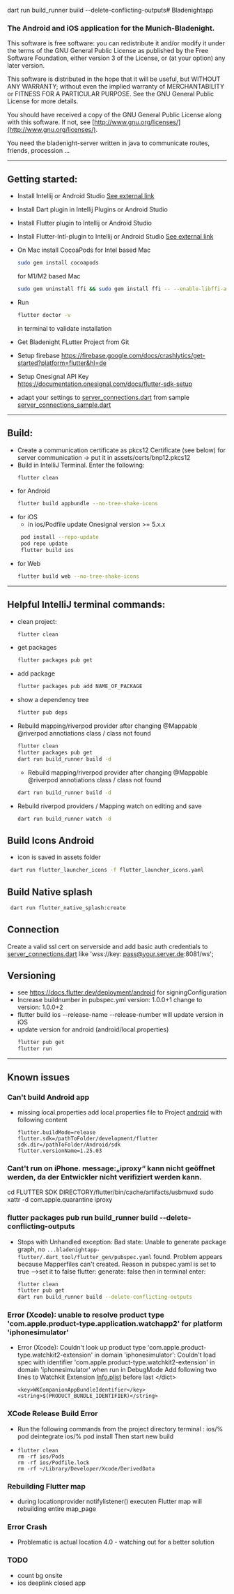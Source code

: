 dart run build_runner build --delete-conflicting-outputs# Bladenightapp

### The Android and iOS application for the Munich-Bladenight.

This software is free software: you can redistribute it and/or modify it under the terms of the GNU General Public
License as published by
the Free Software Foundation, either version 3 of the License, or (at your option) any later version.

This software is distributed in the hope that it will be useful, but WITHOUT ANY WARRANTY; without even the implied
warranty of
MERCHANTABILITY or FITNESS FOR A PARTICULAR PURPOSE. See the GNU General Public License for more details.

You should have received a copy of the GNU General Public License along with this software. If not,
see [http://www.gnu.org/licenses/](http://www.gnu.org/licenses/).

You need the bladenight-server written in java to communicate routes, friends, procession ...

---

## Getting started:

* Install Intellij or Android Studio <a href="https://docs.flutter.dev/development/tools/android-studio">See external
  link</a>
* Install Dart plugin in Intellij Plugins or Android Studio
* Install Flutter plugin to Intellij or Android Studio
* Install Flutter-Intl-plugin to Intellij or Android
  Studio <a href="https://plugins.jetbrains.com/plugin/13666-flutter-intl/versions">See external link</a>
* On Mac install CocoaPods
  for Intel based Mac

  ```bash
  sudo gem install cocoapods
  ```

  for M1/M2 based Mac

  ```bash
  sudo gem uninstall ffi && sudo gem install ffi -- --enable-libffi-alloc
  ```
* Run

  ```bash
  flutter doctor -v
  ```

  in terminal to validate installation
* Get Bladenight FLutter Project from Git
* Setup firebase https://firebase.google.com/docs/crashlytics/get-started?platform=flutter&hl=de
* Setup Onesignal API Key https://documentation.onesignal.com/docs/flutter-sdk-setup
* adapt your settings to [server_connections.dart](lib%2Fapp_settings%2Fserver_connections.dart) from
  sample [server_connections_sample.dart](lib%2Fapp_settings%2Fserver_connections_sample.dart)

---

## Build:

* Create a communication certificate as pkcs12 Certificate (see below) for server communication
  → put it in
  assets/certs/bnp12.pkcs12
* Build in IntelliJ Terminal. Enter the following:
  ```bash
  flutter clean
  ```
* for Android
  ```bash
  flutter build appbundle --no-tree-shake-icons
  ```
* for iOS
    * in ios/Podfile update Onesignal version >= 5.x.x
  ```bash
   pod install --repo-update
   pod repo update
   flutter build ios
  ```
* for Web
  ```bash
  flutter build web --no-tree-shake-icons
  ```

---

## Helpful IntelliJ terminal commands:

* clean project:

  ```bash
  flutter clean
  ```
* get packages

  ```bash
  flutter packages pub get
  ```
* add package

  ```bash
  flutter packages pub add NAME_OF_PACKAGE
  ```
* show a dependency tree

  ```bash
  flutter pub deps
  ```
* Rebuild mapping/riverpod provider after changing @Mappable @riverpod annotiations class / class not found

  ```bash
  flutter clean
  flutter packages pub get
  dart run build_runner build -d
  ```
    * Rebuild mapping/riverpod provider after changing @Mappable @riverpod annotiations class / class not found

  ```bash
  dart run build_runner build -d
  ```  

* Rebuild riverpod providers / Mapping watch on editing and save

  ```bash
  dart run build_runner watch -d
  ```  

## Build Icons Android

* icon is saved in assets folder

 ```bash
  dart run flutter_launcher_icons -f flutter_launcher_icons.yaml
 ``` 

## Build Native splash

 ```bash
  dart run flutter_native_splash:create
 ```

## Connection

Create a valid ssl cert on serverside and
add basic auth credentials to [server_connections.dart](lib%2Fapp_settings%2Fserver_connections.dart) like 'wss://key:
pass@your.server.de:8081/ws';

## Versioning

* see https://docs.flutter.dev/deployment/android for signingConfiguration
* Increase buildnumber in pubspec.yml version: 1.0.0+1 change to version: 1.0.0+2
* flutter build ios --release-name --release-number will update version in iOS
* update version for android (android/local.properties)
  ```bash
  flutter pub get
  flutter run
  ```

---

Known issues
------------

### Can't build Android app

* missing local.properties
  add local.properties file to Project [android](android)
  with following content
  ```
  flutter.buildMode=release
  flutter.sdk=/pathToFolder/development/flutter
  sdk.dir=/pathToFolder/Android/sdk
  flutter.versionName=1.25.03
  ```

### Cant't run on iPhone. message:„iproxy“ kann nicht geöffnet werden, da der Entwickler nicht verifiziert werden kann.

cd FLUTTER SDK DIRECTORY/flutter/bin/cache/artifacts/usbmuxd
sudo xattr -d com.apple.quarantine iproxy

### flutter packages pub run build_runner build --delete-conflicting-outputs

* Stops with Unhandled exception: Bad state: Unable to generate package graph,
  no `...bladenightapp-flutter/.dart_tool/flutter_gen/pubspec.yaml` found.
  Problem appears because Mapperfiles can't created.
  Reason in pubspec.yaml is
  set to true -->set it to false
  flutter: generate: false
  then in terminal enter:
  ```bash
  flutter clean
  flutter pub get
  dart run build_runner build --delete-conflicting-outputs
  ```

### Error (Xcode): unable to resolve product type 'com.apple.product-type.application.watchapp2' for platform 'iphonesimulator'</br>

* Error (Xcode): Couldn't look up product type 'com.apple.product-type.watchkit2-extension' in domain 'iphonesimulator':
  Couldn't load spec with identifier 'com.apple.product-type.watchkit2-extension' in domain 'iphonesimulator' when run
  in DebugMode
  Add following two lines to Watchkit Extension
  [Info.plist](ios%2FRunner%2FInfo.plist)
  before last &lt;/dict&gt;

  ```
  <key>WKCompanionAppBundleIdentifier</key>
  <string>$(PRODUCT_BUNDLE_IDENTIFIER)</string>
  ```

### XCode Release Build Error

* Run the following commands from the project directory terminal :
  ios/% pod deintegrate
  ios/% pod install
  Then start new build
* ```
  flutter clean
  rm -rf ios/Pods
  rm -rf ios/Podfile.lock
  rm -rf ~/Library/Developer/Xcode/DerivedData
  ```

### Rebuilding Flutter map

* during locationprovider notifylistener() executen Flutter map will rebuilding entire map_page

### Error Crash

- Problematic is actual location 4.0 - watching out for a better solution

### TODO

- count bg onsite
- ios deeplink closed app
